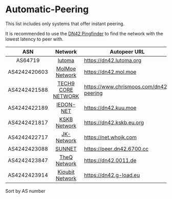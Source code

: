 # Automatic-Peering

This list includes only systems that offer instant peering.

It is recommended to use the [DN42 Pingfinder](https://dn42.us/peers/) to find the network with the lowest latency to peer with.

ASN           | Network  | Autopeer URL |
:------------:|:--------:|--------------|
AS64719      | [lutoma](https://dn42.lutoma.org) | https://dn42.lutoma.org |
AS4242420603 | [MolMoe Network](https://dn42.mol.moe) |https://dn42.mol.moe |
AS4242421588 | [TECH9 CORE NETWORK](https://www.chrismoos.com/dn42-peering) |https://www.chrismoos.com/dn42-peering |
AS4242422189 | [IEDON-NET](https://dn42.kuu.moe) | https://dn42.kuu.moe |
AS4242421817 | [KSKB Network](https://dn42.kskb.eu.org) | https://dn42.kskb.eu.org|
AS4242422717 | [JK-Network](https://net.whojk.com) | https://net.whojk.com |
AS4242423088 | [SUNNET](https://dn42.6700.cc) |https://peer.dn42.6700.cc|
AS4242423847 | [TheQ Network](https://dn42.0011.de) |https://dn42.0011.de|
AS4242423914 | [Kioubit Network](https://dn42.g-load.eu) |https://dn42.g-load.eu|

Sort by AS number
